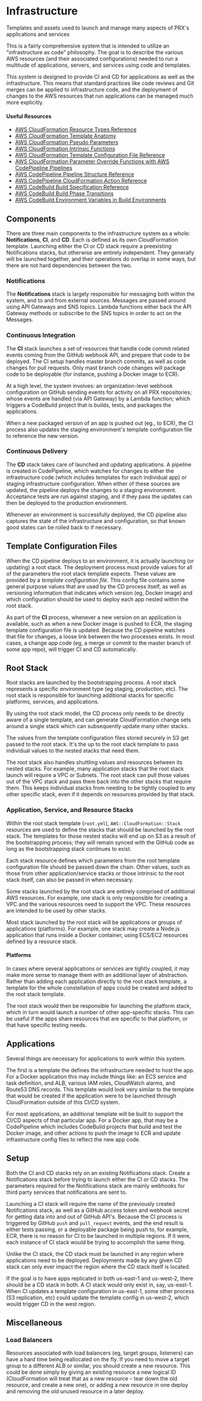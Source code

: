 # Infrastructure
Templates and assets used to launch and manage many aspects of PRX's applications and services

This is a fairly comprehensive system that is intended to utilize an "infrastructure as code" philosophy. The goal is to describe the various AWS resources (and their associated configurations) needed to run a multitude of applications, servers, and services using code and templates.

This system is designed to provide CI and CD for applications as well as the infrastructure. This means that standard practices like code reviews and Git merges can be applied to infrastructure code, and the deployment of changes to the AWS resources that run applications can be managed much more explicitly.

#### Useful Resources

- [AWS CloudFormation Resource Types Reference](https://docs.aws.amazon.com/AWSCloudFormation/latest/UserGuide/aws-template-resource-type-ref.html)
- [AWS CloudFormation Template Anatomy](https://docs.aws.amazon.com/AWSCloudFormation/latest/UserGuide/template-anatomy.html)
- [AWS CloudFormation Pseudo Parameters](https://docs.aws.amazon.com/AWSCloudFormation/latest/UserGuide/pseudo-parameter-reference.html)
- [AWS CloudFormation Intrinsic Functions](https://docs.aws.amazon.com/AWSCloudFormation/latest/UserGuide/intrinsic-function-reference.html)
- [AWS CloudFormation Template Configuration File Reference](https://docs.aws.amazon.com/AWSCloudFormation/latest/UserGuide/continuous-delivery-codepipeline-cfn-artifacts.html#d0e10050)
- [AWS CloudFormation Parameter Override Functions with AWS CodePipeline Pipelines](https://docs.aws.amazon.com/AWSCloudFormation/latest/UserGuide/continuous-delivery-codepipeline-parameter-override-functions.html)
- [AWS CodePipeline Pipeline Structure Reference](https://docs.aws.amazon.com/codepipeline/latest/userguide/pipeline-structure.html)
- [AWS CodePipeline CloudFormation Action Reference](https://docs.aws.amazon.com/AWSCloudFormation/latest/UserGuide/continuous-delivery-codepipeline-action-reference.html)
- [AWS CodeBuild Build Specification Reference](https://docs.aws.amazon.com/codebuild/latest/userguide/build-spec-ref.html)
- [AWS CodeBuild Build Phase Transitions ](https://docs.aws.amazon.com/codebuild/latest/userguide/view-build-details.html#view-build-details-phases)
- [AWS CodeBuild Environment Variables in Build Environments ](https://docs.aws.amazon.com/codebuild/latest/userguide/build-env-ref.html#build-env-ref-env-vars)

## Components

There are three main components to the infrastructure system as a whole: **Notifications**, **CI**, and **CD**. Each is defined as its own CloudFormation template. Launching either the CI or CD stack require a preexisting Notifications stacks, but otherwise are entirely independent. They generally will be launched together, and their operations do overlap in some ways, but there are not hard dependencies between the two.

### Notifications

The **Notifications** stack is largely responsible for messaging both within the system, and to and from external sources. Messages are passed around using API Gateways and SNS topics. Lambda functions either back the API Gateway methods or subscribe to the SNS topics in order to act on the Messages.

### Continuous Integration

The **CI** stack launches a set of resources that handle code commit related events coming from the GitHub webhook API, and prepare that code to be deployed. The CI setup handles master branch commits, as well as code changes for pull requests. Only mast branch code changes will package code to be deployable (for instance, pushing a Docker image to ECR).

At a high level, the system involves: an organization-level webhook configuration on GitHub sending events for activity on all PRX repositories; whose events are handled (via API Gateway) by a Lambda function; which triggers a CodeBuild project that is builds, tests, and packages the applications.

When a new packaged version of an app is pushed out (eg., to ECR), the CI process also updates the staging environment's template configuration file to reference the new version.

### Continuous Delivery

The **CD** stack takes care of launched and updating applications. A pipeline is created in CodePipeline, which watches for changes to either the infrastructure code (which includes templates for each individual app) or staging infrastructure configuration. When either of these sources are updated, the pipeline deploys the changes to a staging environment. Acceptance tests are run against staging, and if they pass the updates can then be deployed to the production environment.

Whenever an environment is successfully deployed, the CD pipeline also captures the state of the infrastructure and configuration, so that known good states can be rolled back to if necessary.

## Template Configuration Files

When the CD pipeline deploys to an environment, it is actually launching (or updating) a root stack. The deployment process must provide values for all of the parameters the root stack template expects. These values are provided by a _template configuration file_. This config file contains some general purpose values that are used by the CD process itself, as well as versioning information that indicates which version (eg, Docker image) and which configuration should be used to deploy each app nested within the root stack.

As part of the **CI** process, whenever a new version on an application is available, such as when a new Docker image is pushed to ECR, the staging template configuration file is updated. Because the CD pipeline watches that file for changes, a loose link between the two processes exists. In most cases, a change app code (eg, a merge or commit to the master branch of some app repo), will trigger CI and CD automatically.

## Root Stack

Root stacks are launched by the bootstrapping process. A root stack represents a specific environment type (eg staging, production, etc). The root stack is responsible for launching additional stacks for specific platforms, services, and applications.

By using the root stack model, the CD process only needs to be directly aware of a single template, and can generate CloudFormation change sets around a single stack which can subsequently update many other stacks.

The values from the template configuration files stored securely in S3 get passed to the root stack. It's the up to the root stack template to pass individual values to the nested stacks that need them.

The root stack also handles shuttling values and resources between its nested stacks. For example, many application stacks that the root stack launch will require a VPC or Subnets. The root stack can pull those values out of the VPC stack and pass them back into the other stacks that require them. This keeps individual stacks from needing to be tightly coupled to any other specific stack, even if it depends on resources provided by that stack.

### Application, Service, and Resource Stacks

Within the root stack template (`root.yml`), `AWS::CloudFormation::Stack` resources are used to define the stacks that should be launched by the root stack. The templates for those nested stacks will end up on S3 as a result of the bootstrapping process; they will remain synced with the GitHub code as long as the bootstrapping stack continues to exist.

Each stack resource defines which parameters from the root template configuration file should be passed down the chain. Other values, such as those from other application/service stacks or those intrinsic to the root stack itself, can also be passed in when necessary.

Some stacks launched by the root stack are entirely comprised of additional AWS resources. For example, one stack is only responsible for creating a VPC and the various resources need to support the VPC. These resources are intended to be used by other stacks.

Most stack launched by the root stack will be applications or groups of applications (platforms). For example, one stack may create a Node.js application that runs inside a Docker container, using ECS/EC2 resources defined by a resource stack.

#### Platforms

In cases where several applications or services are tightly coupled, it may make more sense to manage them with an additional layer of abstraction. Rather than adding each application directly to the root stack template, a template for the whole constellation of apps could be created and added to the root stack template.

The root stack would then be responsible for launching the platform stack, which in turn would launch a number of other app-specific stacks. This can be useful if the apps share resources that are specific to that platform, or that have specific testing needs.

## Applications

Several things are necessary for applications to work within this system.

The first is a template the defines the infrastructure needed to host the app. For a Docker application this may include things like: an ECS service and task definition, and ALB, various IAM roles, CloudWatch alarms, and Route53 DNS records. This template would look very similar to the template that would be created if the application were to be launched through CloudFormation outside of this CI/CD system.

For most applications, an additional template will be built to support the CI/CD aspects of that particular app. For a Docker app, that may be a CodePipeline which includes CodeBuild projects that build and test the Docker image, and other actions to push the image to ECR and update infrastructure config files to reflect the new app code.

## Setup

Both the CI and CD stacks rely on an existing Notifications stack. Create a Notifications stack before trying to launch either the CI or CD stacks. The parameters required for the Notifications stack are mainly webhooks for third party services that notifications are sent to.

Launching a CI stack will require the name of the previously created Notifications stack, as well as a GitHub access token and webhook secret for getting data into and out of GitHub API's. Because the CI process is triggered by GitHub `push` and `pull_request` events, and the end result is either tests passing, or a deployable package being push to, for example, ECR, there is no reason for CI to be launched in multiple regions. If it were, each instance of CI stack would be trying to accomplish the same thing.

Unlike the CI stack, the CD stack must be launched in any region where applications need to be deployed. Deployments made by any given CD stack can only ever impact the region where the CD stack itself is located.

If the goal is to have apps replicated in both us-east-1 and us-west-2, there should be a CD stack in both. A CI stack would only exist in, say, us-east-1. When CI updates a template configuration in us-east-1, some other process (S3 replication, etc) could update the template config in us-west-2, which would trigger CD in the west region.

## Miscellaneous

### Load Balancers

Resources associated with load balancers (eg, target groups, listeners) can have a hard time being reallocated on the fly. If you need to move a target group to a different ALB or similar, you should create a new resource. This could be done simply by giving an existing resource a new logical ID (CloudFormation will treat that as a new resource – tear down the old resource, and create a new one), or adding a new resource in one deploy and removing the old unused resource in a later deploy.
